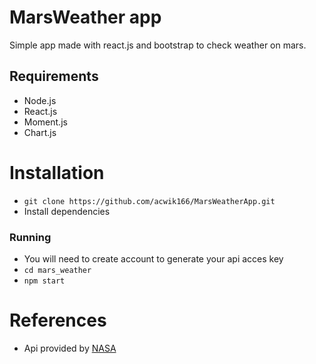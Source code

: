 # MarsWeather app
Simple app made with react.js and bootstrap to check weather on mars. 

## Requirements 
* Node.js
* React.js
* Moment.js
* Chart.js
# Installation
* ```git clone https://github.com/acwik166/MarsWeatherApp.git```
* Install dependencies
### Running
* You will need to create account to generate your api acces key
* ```cd mars_weather```
* ```npm start```
# References
* Api provided by [NASA](https://api.nasa.gov)

